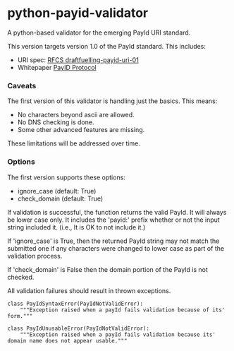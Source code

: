 # python-payid-validator

A python-based validator for the emerging PayId URI standard.

This version targets version 1.0 of the PayId standard. This includes:

- URI spec: [RFCS draftfuelling-payid-uri-01](https://github.com/payid-org/rfcs/blob/master/dist/spec/payid-uri.txt)
- Whitepaper [PayID Protocol](https://payid.org/whitepaper.pdf)

### Caveats

The first version of this validator is handling just the basics. This means:

- No characters beyond ascii are allowed.
- No DNS checking is done.
- Some other advanced features are missing.

These limitations will be addressed over time.

### Options

The first version supports these options:

- ignore_case (default: True)
- check_domain (default: True)

If validation is successful, the function returns the valid PayId. It will always be lower case only.
It includes the 'payid:' prefix whether or not the input string included it. (i.e., It is OK to not include it.)

If 'ignore_case' is True, then the returned PayId string may not match the submitted one if any characters were changed to lower case as part of the validation process.

If 'check_domain' is False then the domain portion of the PayId is not checked.

All validation failures should result in thrown exceptions.

```
class PayIdSyntaxError(PayIdNotValidError):
    """Exception raised when a payId fails validation because of its' form."""

class PayIdUnusableError(PayIdNotValidError):
    """Exception raised when a payId fails validation because its' domain name does not appear usable."""
```
